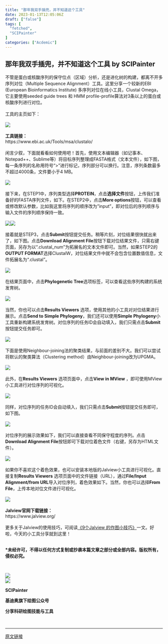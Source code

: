 ```yaml
---
title: "那年我双手插兜，并不知道这个工具"
date: 2023-01-13T12:05:06Z
draft: ["false"]
tags: [
  "fetched",
  "SCIPainter"
]
categories: ["Acdemic"]
---
```

那年我双手插兜，并不知道这个工具 by SCIPainter
------
<div><section data-mpa-powered-by="yiban.io"><span>不管是蛋</span><span>白或核酸序列的保守位点（区域）分析，还是进化树的构建，都离不开多序列对位（Multiple Sequence Alignment）工具。这里分享一个较新的EBI (European Bioinfor</span><span>matics Institute) 多序列对位在线小工具，Clustal Omega，它主要使用seeded guide trees 和 HMM profile-profile算法对3条以上的蛋白或核酸序列进行对位。</span><br></section><section><span><br></span></section><section><span>工具的主页如下：</span></section><section><span><br></span></section><section><img data-ratio="0.7996231155778895" data-src="https://mmbiz.qpic.cn/sz_mmbiz_png/tgUVxVRjT6m0PuPOFG9BKZHVyDdbPo9w8JAP8dTEiaX3yzdzBnPhibPOWiaicnzAejcx03H3jztWhsoHuibgBZ3a21g/640?wx_fmt=png" data-type="png" data-w="1592" src="https://mmbiz.qpic.cn/sz_mmbiz_png/tgUVxVRjT6m0PuPOFG9BKZHVyDdbPo9w8JAP8dTEiaX3yzdzBnPhibPOWiaicnzAejcx03H3jztWhsoHuibgBZ3a21g/640?wx_fmt=png"></section><section><br></section><section><strong><span>工具链接：</span></strong></section><section><span>https://www.ebi.ac.uk/Tools/msa/clustalo/</span></section><section><br></section><section><span>闲言少叙，下面就看看如何使用吧！首先，使用文本编辑器（如记事本、Notepad++、Sublime等）将目标序列整理成FASTA格式（文本文件），如下图，每一条序列的名称用符号“&gt;”进行标记，序列部分可以换行。注意，序列条数最多不超过4000条，文件要小于4 MB。</span></section><section><span><br></span></section><section><img data-ratio="1.0032025620496396" data-src="https://mmbiz.qpic.cn/sz_mmbiz_png/tgUVxVRjT6m0PuPOFG9BKZHVyDdbPo9wuiaHdiag5Vo47c1snUoGwgucbpZUZvkz4iaia1MZBicYe9j7yictqWVK8zTA/640?wx_fmt=png" data-type="png" data-w="1249" src="https://mmbiz.qpic.cn/sz_mmbiz_png/tgUVxVRjT6m0PuPOFG9BKZHVyDdbPo9wuiaHdiag5Vo47c1snUoGwgucbpZUZvkz4iaia1MZBicYe9j7yictqWVK8zTA/640?wx_fmt=png"></section><section><br></section><section><span>接下来，在STEP1中，序列类型选择</span><span><strong>PROTEIN</strong></span><span>，点击</span><span><strong>选择文件</strong></span><span>按钮，上传我们准备好的FASTA序列文件，如下。在STEP2中，点击</span><span><strong>More options</strong></span><span>按钮，可以查看或修改默认参数，比如我这里将序列的顺序改为”input”，即对位后的序列顺序与输入文件的序列顺序保持一致。</span></section><section><span><br></span></section><section><img data-ratio="0.5498511904761905" data-src="https://mmbiz.qpic.cn/sz_mmbiz_png/tgUVxVRjT6m0PuPOFG9BKZHVyDdbPo9wD5aOgAdUJD3vCMHEOll8mFOKXkz0ZZXPmBkVjWrWlKokw3XGs4xkWQ/640?wx_fmt=png" data-type="png" data-w="1344" src="https://mmbiz.qpic.cn/sz_mmbiz_png/tgUVxVRjT6m0PuPOFG9BKZHVyDdbPo9wD5aOgAdUJD3vCMHEOll8mFOKXkz0ZZXPmBkVjWrWlKokw3XGs4xkWQ/640?wx_fmt=png"><img data-ratio="0.6004464285714286" data-src="https://mmbiz.qpic.cn/sz_mmbiz_png/tgUVxVRjT6m0PuPOFG9BKZHVyDdbPo9w8z6VzorFougjibo1EZZVXEf0sVCcXLoy4Ntc1cElunoo5cMhCk7nJNg/640?wx_fmt=png" data-type="png" data-w="1344" src="https://mmbiz.qpic.cn/sz_mmbiz_png/tgUVxVRjT6m0PuPOFG9BKZHVyDdbPo9w8z6VzorFougjibo1EZZVXEf0sVCcXLoy4Ntc1cElunoo5cMhCk7nJNg/640?wx_fmt=png"></section><section><span><br></span></section><section><span>接着就是STEP3，点击</span><span><strong>Submit</strong></span><span>按钮提交任务。稍等片刻，对位结果很快就出来了，如下图。点击</span><span><strong>Download Alignment File</strong></span><span>按钮下载对位结果文件，只需右键页面，另存为以“.clustal_num”为拓展名的文本文件即可。当然，如果STEP2的</span><span><strong>OUTPUT FORMAT</strong></span><span>选择ClustalW，对位结果文件中就不会包含位置数值信息，文件拓展名为“.clustal”。</span></section><section><span><br></span></section><section><img data-ratio="1.3039370078740158" data-src="https://mmbiz.qpic.cn/sz_mmbiz_png/tgUVxVRjT6m0PuPOFG9BKZHVyDdbPo9wGfiaqHAcKkODiadrpXEUBMGO2ns67pJicxOVsE7QEo9S2IAxDwkgWtG5w/640?wx_fmt=png" data-type="png" data-w="1270" src="https://mmbiz.qpic.cn/sz_mmbiz_png/tgUVxVRjT6m0PuPOFG9BKZHVyDdbPo9wGfiaqHAcKkODiadrpXEUBMGO2ns67pJicxOVsE7QEo9S2IAxDwkgWtG5w/640?wx_fmt=png"></section><section><span><br></span></section><section><span>在结果页面中，点击</span><span><strong>Phylogenetic Tree</strong></span><span>选</span><span>项标签，可以查看这些序列构建的系统发育树。</span></section><section><span><br></span></section><section><img data-ratio="0.7474185861795075" data-src="https://mmbiz.qpic.cn/sz_mmbiz_png/tgUVxVRjT6m0PuPOFG9BKZHVyDdbPo9wPJjazdfkibzbc3oRkAWich6RplgmqD4iaicYnOwFDbPertnu2Vb6NVwibdQ/640?wx_fmt=png" data-type="png" data-w="1259" src="https://mmbiz.qpic.cn/sz_mmbiz_png/tgUVxVRjT6m0PuPOFG9BKZHVyDdbPo9wPJjazdfkibzbc3oRkAWich6RplgmqD4iaicYnOwFDbPertnu2Vb6NVwibdQ/640?wx_fmt=png"></section><section><span><br></span></section><section><span>当然，你也可以点击</span><span><strong>Results Viewers</strong></span><span> 选项，使用其他的小工具对对位结果进行展示。点击</span><span><strong>Send to Simple Phylogeny</strong></span><span>，我们还可以使用</span><span><strong>Simple Phylogeny</strong></span><span>小工具重新构建系统发育树。对位序列的任务ID会自动填入，我们只需点击</span><span><strong>Submit</strong></span><span>按钮提交任务即可。</span></section><section><span><br></span></section><section><img data-ratio="0.7343108504398826" data-src="https://mmbiz.qpic.cn/sz_mmbiz_png/tgUVxVRjT6m0PuPOFG9BKZHVyDdbPo9wu6Q7o56AversK02Mk03T1yep18zXrEhwWIDsjNzfuDIQ80fZicayeEw/640?wx_fmt=png" data-type="png" data-w="1705" src="https://mmbiz.qpic.cn/sz_mmbiz_png/tgUVxVRjT6m0PuPOFG9BKZHVyDdbPo9wu6Q7o56AversK02Mk03T1yep18zXrEhwWIDsjNzfuDIQ80fZicayeEw/640?wx_fmt=png"></section><section><br></section><section><span>下面是使用Neighbour-joining法的聚类结果，与前面的差别不大。我们可以尝试将默认的聚类算法（Clustering method）由Neighbour-joining改为UPGMA。</span></section><section><span><br></span></section><section><img data-ratio="0.6684092606422704" data-src="https://mmbiz.qpic.cn/sz_mmbiz_png/tgUVxVRjT6m0PuPOFG9BKZHVyDdbPo9wdQyia2Mlb2McDxnZR0icdKUV0HKU6SiaAUCGdZnU3wx19s8rY6K0yviaOw/640?wx_fmt=png" data-type="png" data-w="1339" src="https://mmbiz.qpic.cn/sz_mmbiz_png/tgUVxVRjT6m0PuPOFG9BKZHVyDdbPo9wdQyia2Mlb2McDxnZR0icdKUV0HKU6SiaAUCGdZnU3wx19s8rY6K0yviaOw/640?wx_fmt=png"></section><section><span><br></span></section><section><span>此外，在</span><span><strong>Results Viewers</strong></span><span> 选项页面中，点击</span><span><strong>View in MView</strong></span><span> ，即可使用MView小工具进行对位序列的可视化。</span></section><section><span><br></span></section><section><img data-ratio="0.6" data-src="https://mmbiz.qpic.cn/sz_mmbiz_png/tgUVxVRjT6m0PuPOFG9BKZHVyDdbPo9wnIFwfdGtIFmDGjvEF5ANia7qEG5REfqCmZtUQ8WVibbgmgtrLZPkDcUg/640?wx_fmt=png" data-type="png" data-w="1490" src="https://mmbiz.qpic.cn/sz_mmbiz_png/tgUVxVRjT6m0PuPOFG9BKZHVyDdbPo9wnIFwfdGtIFmDGjvEF5ANia7qEG5REfqCmZtUQ8WVibbgmgtrLZPkDcUg/640?wx_fmt=png"></section><section><span><br></span></section><section><span>同样，对位序列的任务ID会自动填入，我们只需点击</span><span><strong>Submit</strong></span><span>按钮提交任务即可，如下图。</span></section><section><span><br></span></section><section><img data-ratio="0.9577329490874159" data-src="https://mmbiz.qpic.cn/sz_mmbiz_png/tgUVxVRjT6m0PuPOFG9BKZHVyDdbPo9wK0pyGMeY1P9UMzDGyl3bQANlsUQzic4vmiaqFibB3I2ea77nVdic9teVJQ/640?wx_fmt=png" data-type="png" data-w="1041" src="https://mmbiz.qpic.cn/sz_mmbiz_png/tgUVxVRjT6m0PuPOFG9BKZHVyDdbPo9wK0pyGMeY1P9UMzDGyl3bQANlsUQzic4vmiaqFibB3I2ea77nVdic9teVJQ/640?wx_fmt=png"></section><section><span><br></span></section><section><span>对位序列的展示效果如下，我们可以直接查看不同保守程度的序列。点击</span><span><strong>Download Alignment File</strong></span><span>按钮即可下载对位着色文件（右键，另存为HTML文件）。</span></section><section><span><br></span></section><section><img data-ratio="1.2270227808326788" data-src="https://mmbiz.qpic.cn/sz_mmbiz_png/tgUVxVRjT6m0PuPOFG9BKZHVyDdbPo9wBBTgGibzrIicLj3m0JoQeicibSUGbTF5CoR9MH3CvicibVn1aJb1f1w7TuQA/640?wx_fmt=png" data-type="png" data-w="1273" src="https://mmbiz.qpic.cn/sz_mmbiz_png/tgUVxVRjT6m0PuPOFG9BKZHVyDdbPo9wBBTgGibzrIicLj3m0JoQeicibSUGbTF5CoR9MH3CvicibVn1aJb1f1w7TuQA/640?wx_fmt=png"></section><section><span><br></span></section><section><span>如果你不喜欢这个着色效果，也可以安装本地版的Jalview小工具进行可视化。直接复制</span><span><strong>Results Viewers</strong></span><span> 选项页面中的文件链接（URL），通过</span><span><strong>File/Input Alignment/from URL</strong></span><span>导入对位序列，着色效果如下。当然，你也可以选择</span><span><strong>From File</strong></span><span>，上传本地对位文件进行可视化。</span></section><section><span><br></span></section><section><img data-ratio="0.8104534005037783" data-src="https://mmbiz.qpic.cn/sz_mmbiz_png/tgUVxVRjT6m0PuPOFG9BKZHVyDdbPo9weWZYThvvZwqq4ZeLsP7G0UmxChLo3FEuZkoicoPictCfykcibwKlWr2mQ/640?wx_fmt=png" data-type="png" data-w="1588" src="https://mmbiz.qpic.cn/sz_mmbiz_png/tgUVxVRjT6m0PuPOFG9BKZHVyDdbPo9weWZYThvvZwqq4ZeLsP7G0UmxChLo3FEuZkoicoPictCfykcibwKlWr2mQ/640?wx_fmt=png"></section><section><span><br></span></section><section><strong><span>Jalview官网下载链接：</span></strong></section><section><span>https://www.jalview.org/</span><span></span></section><section><span><br></span></section><section><span>更多关于Jalview的使用技巧，可阅读<a target="_blank" href="http://mp.weixin.qq.com/s?__biz=MzA5NzQzOTgzMw==&amp;mid=2650831878&amp;idx=1&amp;sn=063cc7d2d89bf1bb95fbd3a3aefce858&amp;chksm=8b540530bc238c26df544a889baccb15e234ec49f9490c4d74fcd2d01eb0216a27969d7d557d&amp;scene=21#wechat_redirect" textvalue="《9 个Jalview 的作图小技巧》" linktype="text" imgurl="" imgdata="null" data-itemshowtype="0" tab="innerlink" data-linktype="2">《9个Jalview 的作图小技巧》</a>一文。好啦，今天的小工具分享就到这里！</span></section><section><span><br></span></section><p><strong><span>*未经许可，不得以任何方式复制或抄袭本篇文章之部分或全部内容。版权所有，侵权必究。</span></strong></p><p><strong><span><br></span></strong></p><section data-tools="135编辑器" data-id="94256"><section><section data-width="100%"><section><section data-width="50%"><section data-width="40%"><img data-ratio="0.4842592592592593" data-src="https://mmbiz.qpic.cn/sz_mmbiz_png/tgUVxVRjT6mPaUpDYaPBwia3UCpTtY4zm48BcA9lYgEJhDuSGlK7yuDxNTmsj2K64yepStYMGGwGRd2ICVPOJ5g/640?wx_fmt=png" data-type="png" data-w="1080" src="https://mmbiz.qpic.cn/sz_mmbiz_png/tgUVxVRjT6mPaUpDYaPBwia3UCpTtY4zm48BcA9lYgEJhDuSGlK7yuDxNTmsj2K64yepStYMGGwGRd2ICVPOJ5g/640?wx_fmt=png"></section><section data-width="60%"><img data-ratio="1" data-src="https://mmbiz.qpic.cn/sz_mmbiz_jpg/tgUVxVRjT6mPaUpDYaPBwia3UCpTtY4zmwYEfrbIoTwnJT4yefueZrug3LLVhxjX18F10D1neYHctTpr0dZqhfQ/640?wx_fmt=jpeg" data-type="jpeg" data-w="860" data-width="100%" src="https://mmbiz.qpic.cn/sz_mmbiz_jpg/tgUVxVRjT6mPaUpDYaPBwia3UCpTtY4zmwYEfrbIoTwnJT4yefueZrug3LLVhxjX18F10D1neYHctTpr0dZqhfQ/640?wx_fmt=jpeg"></section></section><section><section data-brushtype="text"><p><span><strong>SCIPainter</strong></span></p><p><span><strong>基迪奥旗下绘图公众号</strong></span></p><p><span><strong>分享科研绘图技能与工具</strong></span></p></section></section></section></section></section></section><p><strong><span></span></strong></p><section><span><br></span></section><p><mp-style-type data-value="10000"></mp-style-type></p></div>  
<hr>
<a href="https://mp.weixin.qq.com/s/JMlmXQrMtDQUc-abN8FB7A",target="_blank" rel="noopener noreferrer">原文链接</a>

